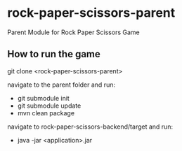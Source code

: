 # rock-paper-scissors-parent
Parent Module for Rock Paper Scissors Game

## How to run the game

git clone \<rock-paper-scissors-parent>

navigate to the parent folder and run:
- git submodule init
- git submodule update
- mvn clean package

navigate to rock-paper-scissors-backend/target and run:
- java -jar \<application>.jar


